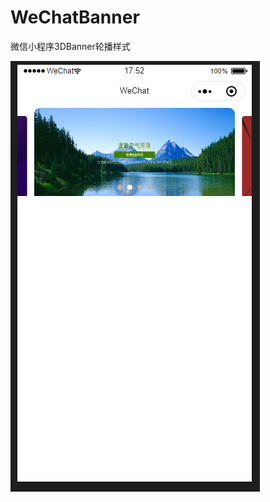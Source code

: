 # WeChatBanner
微信小程序3DBanner轮播样式

![图片](https://github.com/WinWang/WeChatBanner/blob/master/2345%E6%88%AA%E5%9B%BE20190923175331.png)
